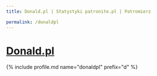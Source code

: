 ```yaml
---
title: Donald.pl | Statystyki patronite.pl | Patromierz

permalink: /donaldpl
---
```


# [Donald.pl](https://patronite.pl/donaldpl)

{% include profile.md name="donaldpl" prefix="d" %}
